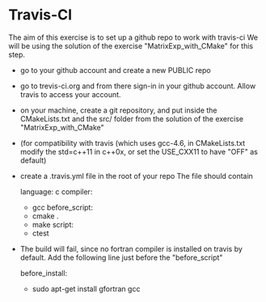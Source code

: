 Travis-CI
=========

The aim of this exercise is to set up a github repo to work with travis-ci
We will be using the solution of the exercise "MatrixExp_with_CMake" for this step.

 - go to your github account and create a new PUBLIC repo
 - go to trevis-ci.org and from there sign-in in your github account. Allow travis to access your account.
 - on your machine, create a git repository, and put inside the CMakeLists.txt and the src/ folder from the solution of the exercise "MatrixExp_with_CMake"
 - (for compatibility with travis (which uses gcc-4.6, in CMakeLists.txt modify the std=c++11 in c++0x, or set the USE_CXX11 to have "OFF" as default) 
 - create a .travis.yml file in the root of your repo
   The file should contain 

   
     language: c
     compiler:
     - gcc
     before_script:
     - cmake .
     - make 
     script:
     - ctest


 - The build will fail, since no fortran compiler is installed on travis by default. Add the following line just before the "before_script"

     before_install:
     - sudo apt-get install gfortran gcc
